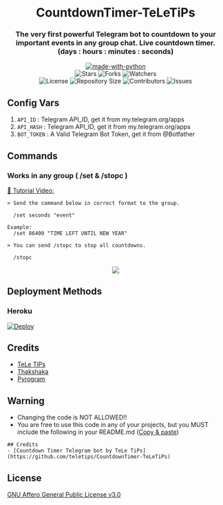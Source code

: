 <h1 align= center>CountdownTimer-TeLeTiPs</h1>
<h3 align = center>The very first powerful Telegram bot to countdown to your important events in any group chat. Live countdown timer.
<br>(days : hours : minutes : seconds)</h3>
<p align="center">
<a href="https://python.org"><img src="http://forthebadge.com/images/badges/made-with-python.svg" alt="made-with-python"></a>
<br>
    <img src="https://img.shields.io/github/stars/teletips/CountdownTimer-TeLeTiPs?style=for-the-badge" alt="Stars">
    <img src="https://img.shields.io/github/forks/teletips/CountdownTimer-TeLeTiPs?style=for-the-badge" alt="Forks">
    <img src="https://img.shields.io/github/watchers/teletips/CountdownTimer-TeLeTiPs?style=for-the-badge" alt="Watchers"> 
<br>
    <img src="https://img.shields.io/github/license/teletips/CountdownTimer-TeLeTiPs?style=for-the-badge" alt="License">
    <img src="https://img.shields.io/github/repo-size/teletips/CountdownTimer-TeLeTiPs?style=for-the-badge" alt="Repository Size">
    <img src="https://img.shields.io/github/contributors/teletips/CountdownTimer-TeLeTiPs?style=for-the-badge" alt="Contributors">
    <img src="https://img.shields.io/github/issues/teletips/CountdownTimer-TeLeTiPs?style=for-the-badge" alt="Issues">
</p>  

## Config Vars
1. `API_ID` : Telegram API_ID, get it from my.telegram.org/apps
2. `API_HASH` : Telegram API_ID, get it from my.telegram.org/apps
3. `BOT_TOKEN` : A Valid Telegram Bot Token, get it from @Botfather

## Commands
### Works in any group ( /set  &  /stopc )

[🎥 Tutorial Video: ](https://www.youtube.com/watch?v=nYSrgdIYdTw)

```
> Send the command below in correct format to the group.

  /set seconds "event"

Example:
  /set 86400 "TIME LEFT UNTIL NEW YEAR"
```
```
> You can send /stopc to stop all countdowns.

  /stopc
```
<p align="center">
<img src="https://telegra.ph/file/432ce18d60b1f07294d50.jpg">
<p>
 
## Deployment Methods

### Heroku

[![Deploy](https://www.herokucdn.com/deploy/button.svg)](https://heroku.com/deploy?template=https://github.com/teletipsalltestings/CountdownTimer-TeLeTiPs)
    
## Credits
- [TeLe TiPs](https://github.com/teletips)
- [Thakshaka](https://t.me/thakshakar)
- [Pyrogram](https://github.com/pyrogram/pyrogram)

## Warning

- Changing the code is NOT ALLOWED!!    
- You are free to use this code in any of your projects, but you MUST include the following in your README.md ([Copy & paste](https://github.com/mrrevires/CountdownTimer-TeLeTiPs))

```
## Credits
- [Countdown Timer Telegram bot by TeLe TiPs] (https://github.com/teletips/CountdownTimer-TeLeTiPs)
```
## License
[GNU Affero General Public License v3.0](https://github.com/teletips/CountdownTimer-TeLeTiPs/blob/main/LICENSE)
